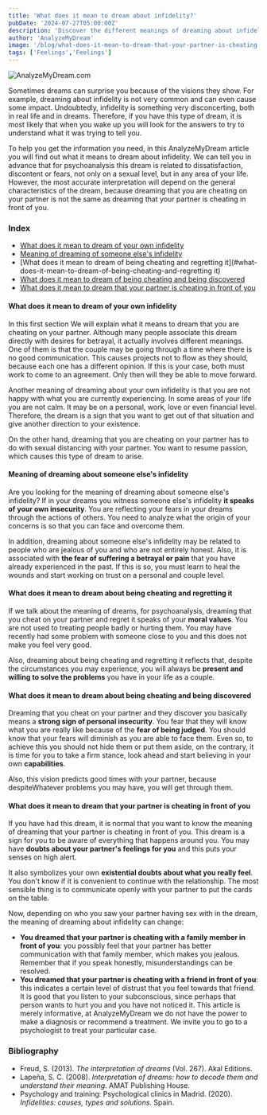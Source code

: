 ```yaml
---
title: 'What does it mean to dream about infidelity?'
pubDate: '2024-07-27T05:00:00Z'
description: 'Discover the different meanings of dreaming about infidelity, from personal insecurity to communication problems in the couple.'
author: 'AnalyzeMyDream'
image: '/blog/what-does-it-mean-to-dream-that-your-partner-is-cheating.jpeg'
tags: ['Feelings','Feelings']
---
```


![AnalyzeMyDream.com](/blog/what-does-it-mean-to-dream-that-your-partner-is-cheating.jpeg)

Sometimes dreams can surprise you because of the visions they show. For example, dreaming about infidelity is not very common and can even cause some impact. Undoubtedly, infidelity is something very disconcerting, both in real life and in dreams. Therefore, if you have this type of dream, it is most likely that when you wake up you will look for the answers to try to understand what it was trying to tell you.

To help you get the information you need, in this AnalyzeMyDream article you will find out what it means to dream about infidelity. We can tell you in advance that for psychoanalysis this dream is related to dissatisfaction, discontent or fears, not only on a sexual level, but in any area of ​​your life. However, the most accurate interpretation will depend on the general characteristics of the dream, because dreaming that you are cheating on your partner is not the same as dreaming that your partner is cheating in front of you.

### Index

- [What does it mean to dream of your own infidelity](#what-does-it-mean-to-dream-of-your-own-infidelity)
- [Meaning of dreaming of someone else's infidelity](#meaning-of-dreaming-of-an-other-person's-infidelity)
- [What does it mean to dream of being cheating and regretting it](#what-does-it-mean-to-dream-of-being-cheating-and-regretting it)
- [What does it mean to dream of being cheating and being discovered](#what-does-it-mean-to-dream-of-being-cheating-and-being-discovered)
- [What does it mean to dream that your partner is cheating in front of you](#what-does-it-mean-to-dream-that-your-partner-is-cheating-in-front-of-you)

#### What does it mean to dream of your own infidelity

In this first section We will explain what it means to dream that you are cheating on your partner. Although many people associate this dream directly with desires for betrayal, it actually involves different meanings. One of them is that the couple may be going through a time where there is no good communication. This causes projects not to flow as they should, because each one has a different opinion. If this is your case, both must work to come to an agreement. Only then will they be able to move forward.

Another meaning of dreaming about your own infidelity is that you are not happy with what you are currently experiencing. In some areas of your life you are not calm. It may be on a personal, work, love or even financial level. Therefore, the dream is a sign that you want to get out of that situation and give another direction to your existence.

On the other hand, dreaming that you are cheating on your partner has to do with sexual distancing with your partner. You want to resume passion, which causes this type of dream to arise. 

#### Meaning of dreaming about someone else's infidelity

Are you looking for the meaning of dreaming about someone else's infidelity? If in your dreams you witness someone else's infidelity **it speaks of your own insecurity**. You are reflecting your fears in your dreams through the actions of others. You need to analyze what the origin of your concerns is so that you can face and overcome them. 

In addition, dreaming about someone else's infidelity may be related to people who are jealous of you and who are not entirely honest. Also, it is associated with **the fear of suffering a betrayal or pain** that you have already experienced in the past. If this is so, you must learn to heal the wounds and start working on trust on a personal and couple level. 

#### What does it mean to dream about being cheating and regretting it

If we talk about the meaning of dreams, for psychoanalysis, dreaming that you cheat on your partner and regret it speaks of your **moral values**. You are not used to treating people badly or hurting them. You may have recently had some problem with someone close to you and this does not make you feel very good.

Also, dreaming about being cheating and regretting it reflects that, despite the circumstances you may experience, you will always be **present and willing to solve the problems** you have in your life as a couple.

#### What does it mean to dream about being cheating and being discovered

Dreaming that you cheat on your partner and they discover you basically means a **strong sign of personal insecurity**. You fear that they will know what you are really like because of the **fear of being judged**. You should know that your fears will diminish as you are able to face them. Even so, to achieve this you should not hide them or put them aside, on the contrary, it is time for you to take a firm stance, look ahead and start believing in your own **capabilities**.

Also, this vision predicts good times with your partner, because despiteWhatever problems you may have, you will get through them.

#### What does it mean to dream that your partner is cheating in front of you

If you have had this dream, it is normal that you want to know the meaning of dreaming that your partner is cheating in front of you. This dream is a sign for you to be aware of everything that happens around you. You may have **doubts about your partner's feelings for you** and this puts your senses on high alert.

It also symbolizes your own **existential doubts about what you really feel**. You don't know if it is convenient to continue with the relationship. The most sensible thing is to communicate openly with your partner to put the cards on the table.

Now, depending on who you saw your partner having sex with in the dream, the meaning of dreaming about infidelity can change:

- **You dreamed that your partner is cheating with a family member in front of you**: you possibly feel that your partner has better communication with that family member, which makes you jealous. Remember that if you speak honestly, misunderstandings can be resolved.
- **You dreamed that your partner is cheating with a friend in front of you**: this indicates a certain level of distrust that you feel towards that friend. It is good that you listen to your subconscious, since perhaps that person wants to hurt you and you have not noticed it. 
This article is merely informative, at AnalyzeMyDream we do not have the power to make a diagnosis or recommend a treatment. We invite you to go to a psychologist to treat your particular case.

### Bibliography

- Freud, S. (2013). *The interpretation of dreams* (Vol. 267). Akal Editions.
- Lapeña, S. C. (2008). *Interpretation of dreams: how to decode them and understand their meaning*. AMAT Publishing House.
- Psychology and training: Psychological clinics in Madrid. (2020). *Infidelities: causes, types and solutions*. Spain.